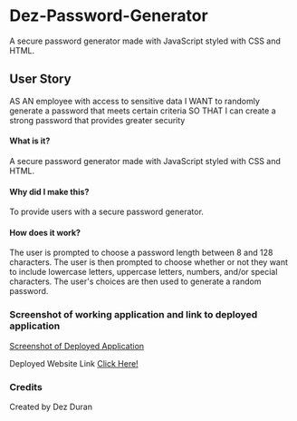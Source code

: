 # Dez-Password-Generator
A secure password generator made with JavaScript styled with CSS and HTML.

## User Story
AS AN employee with access to sensitive data
I WANT to randomly generate a password that meets certain criteria
SO THAT I can create a strong password that provides greater security

#### What is it?
A secure password generator made with JavaScript styled with CSS and HTML.
#### Why did I make this?
To provide users with a secure password generator.

#### How does it work?
The user is prompted to choose a password length between 8 and 128 characters. The user is then prompted to choose whether or not they want to include lowercase letters, uppercase letters, numbers, and/or special characters. The user's choices are then used to generate a random password.

### Screenshot of working application and link to deployed application
[Screenshot of Deployed Application](./assets/deployed-application.png)

Deployed Website Link [Click Here!](http://127.0.0.1:5500/Devloped/index.html)

### Credits
Created by Dez Duran



